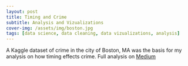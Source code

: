 ```yaml
---
layout: post
title: Timing and Crime
subtitle: Analysis and Vizualizations
cover-img: /assets/img/boston.jpg
tags: [data science, data cleaning, data vizualizations, analysis]
---
```


A Kaggle dataset of crime in the city of Boston, MA was the basis for my analysis on how timing effects crime. 
Full analysis on [Medium](https://medium.com/@matthewdmeans/how-does-boston-crime-change-over-periods-of-time-309463f5ba73)
